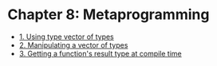 # Chapter 8: Metaprogramming

- [1. Using type vector of types](recipe_01/README.md)
- [2. Manipulating a vector of types](recipe_02/README.md)
- [3. Getting a function's result type at compile time](recipe_03/README.md)



